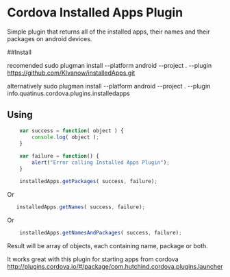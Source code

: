 # Cordova Installed Apps Plugin

Simple plugin that returns all of the installed apps, their names and their packages on android devices.

##Install

recomended
    sudo plugman install --platform android --project . --plugin https://github.com/KIvanow/installedApps.git
    
alternatively
    sudo plugman install --platform android --project . --plugin info.quatinus.cordova.plugins.installedapps

## Using

```js
    var success = function( object ) {
        console.log( object );
    }
  
    var failure = function() {
        alert("Error calling Installed Apps Plugin");
    }

    installedApps.getPackages( success, failure);
```

  Or
  
 ```js 
    installedApps.getNames( success, failure);
 ``` 
 
  Or
  
```js  
    installedApps.getNamesAndPackages( success, failure);
```    

Result will be array of objects, each containing name, package or both.

It works great with this plugin for starting apps from cordova http://plugins.cordova.io/#/package/com.hutchind.cordova.plugins.launcher

  
